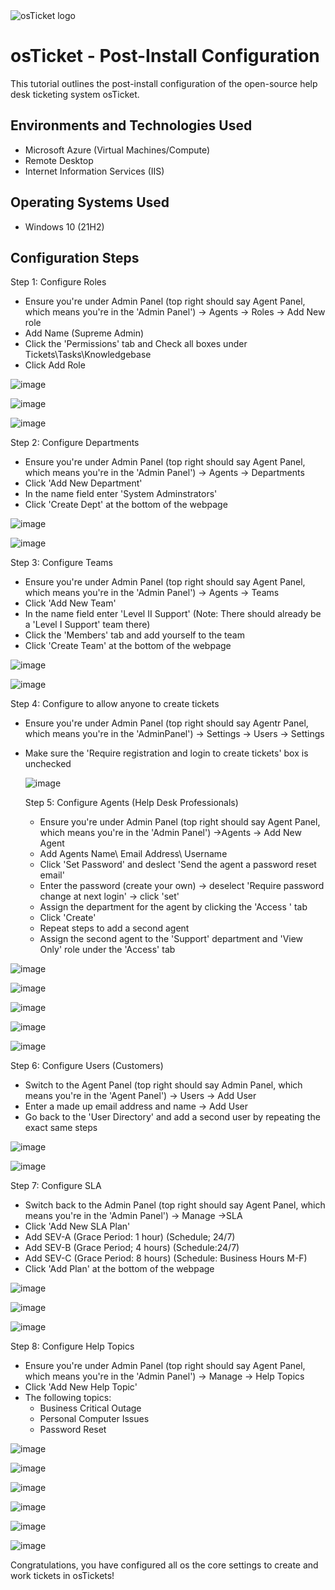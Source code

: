  
<img src="https://i.imgur.com/Clzj7Xs.png" alt="osTicket logo"/>
  

  <h1>osTicket - Post-Install Configuration</h1>
  This tutorial outlines the post-install configuration of the open-source help desk ticketing system osTicket.<br />



<h2>Environments and Technologies Used</h2>

- Microsoft Azure (Virtual Machines/Compute)
- Remote Desktop
- Internet Information Services (IIS)

<h2>Operating Systems Used </h2>

- Windows 10</b> (21H2)



<h2>Configuration Steps</h2>


Step 1: Configure Roles

- Ensure you're under Admin Panel (top right should say Agent Panel, which means you're in the 'Admin Panel') -> Agents -> Roles -> Add New role
- Add Name (Supreme Admin)
- Click the 'Permissions' tab and Check all boxes under Tickets\Tasks\Knowledgebase
- Click Add Role


![image](https://github.com/user-attachments/assets/debdbfb6-ea9f-4767-b6aa-68c009e505a2)

![image](https://github.com/user-attachments/assets/6584fe3c-7f41-4200-b950-e3a6ac87cf2b)

![image](https://github.com/user-attachments/assets/89d08018-3adb-4b0c-a823-cdac556a5960)



Step 2: Configure Departments

- Ensure you're under Admin Panel (top right should say Agent Panel, which means you're in the 'Admin Panel') -> Agents -> Departments
- Click 'Add New Department'
- In the name field enter 'System Adminstrators'
- Click 'Create Dept' at the bottom of the webpage



![image](https://github.com/user-attachments/assets/05568987-7ce4-4f03-b2c4-257c8d0713d0)

![image](https://github.com/user-attachments/assets/fe908923-2d80-4bdd-b634-e7d51f6c530c)



Step 3: Configure Teams

- Ensure you're under Admin Panel (top right should say Agent Panel, which means you're in the 'Admin Panel') -> Agents -> Teams
- Click 'Add New Team'
- In the name field enter 'Level II Support' (Note: There should already be a 'Level I Support' team there)
- Click the 'Members' tab and add yourself to the team
- Click 'Create Team' at the bottom of the webpage


![image](https://github.com/user-attachments/assets/8b19f973-23bd-4870-8e00-ff219fc1c9f2)

![image](https://github.com/user-attachments/assets/9d2fc25e-2519-43ae-8dc2-34d8a2da1873)



Step 4: Configure to allow anyone to create tickets

- Ensure you're under Admin Panel (top right should say Agentr Panel, which means you're in the 'AdminPanel') -> Settings -> Users -> Settings
- Make sure the 'Require registration and login to create tickets' box is unchecked

  ![image](https://github.com/user-attachments/assets/244a6403-83d6-40dc-8927-79c0fc0b0171)



  Step 5: Configure Agents (Help Desk Professionals)

  - Ensure you're under Admin Panel (top right should say Agent Panel, which means you're in the 'Admin Panel') ->Agents -> Add New Agent
  - Add Agents Name\ Email Address\ Username
  - Click 'Set Password' and deslect 'Send the agent a password reset email'
  - Enter the password (create your own) -> deselect 'Require password change at next login' -> click 'set'
  - Assign the department for the agent by clicking the 'Access ' tab
  - Click 'Create'
  - Repeat steps to add a second agent
  - Assign the second agent to the 'Support' department and 'View Only' role under the 'Access' tab

![image](https://github.com/user-attachments/assets/76d33da5-1847-4055-ac51-21a4433fd3e6)

![image](https://github.com/user-attachments/assets/e537a660-de03-4a2d-9dc8-e2421596797c)

![image](https://github.com/user-attachments/assets/286123d5-b416-4f2c-ab46-06325529b2a8)

![image](https://github.com/user-attachments/assets/ef1af8e8-be76-4b5a-ad04-322313da0eaf)

![image](https://github.com/user-attachments/assets/904d0fb0-e44f-43b5-a72c-5cfdbf674420)



Step 6: Configure Users (Customers)

- Switch to the Agent Panel (top right should say Admin Panel, which means you're in the 'Agent Panel') -> Users -> Add User
- Enter a made up email address and name -> Add User
- Go back to the 'User Directory' and add a second user by repeating the exact same steps


![image](https://github.com/user-attachments/assets/ed9f16f8-9e8d-4de6-a75f-bd2104b45765)

![image](https://github.com/user-attachments/assets/1b3713da-23df-4f00-837c-35fb7bcb37f8)



Step 7: Configure SLA

- Switch back to the Admin Panel (top right should say Agent Panel, which means you're in the 'Admin Panel') -> Manage ->SLA
- Click 'Add New SLA Plan'
- Add SEV-A (Grace Period: 1 hour) (Schedule; 24/7)
- Add SEV-B (Grace Period; 4 hours) (Schedule:24/7)
- Add SEV-C (Grace Period: 8 hours) (Schedule: Business Hours M-F)
- Click 'Add Plan' at the bottom of the webpage

![image](https://github.com/user-attachments/assets/a8632101-5d2e-44be-84de-1dc00e0293a1)

![image](https://github.com/user-attachments/assets/654b8d55-9202-4da6-bd7e-dda2f0befcd8)

![image](https://github.com/user-attachments/assets/8a2df2d9-d49e-4814-a612-b00b7ae3db82)



Step 8: Configure Help Topics

- Ensure you're under Admin Panel (top right should say Agent Panel, which means you're in the 'Admin Panel') -> Manage -> Help Topics
- Click 'Add New Help Topic'
- The following topics:
  - Business Critical Outage
  - Personal Computer Issues
  - Password Reset

 ![image](https://github.com/user-attachments/assets/52c24f2b-c5c5-4f91-8956-457bcda9f131)

 ![image](https://github.com/user-attachments/assets/9ea1e53e-38f9-4866-b785-afc7f8ea4ba4)

 ![image](https://github.com/user-attachments/assets/dfbc713a-c462-458e-9a63-0d550450ab88)

 ![image](https://github.com/user-attachments/assets/2c024a57-7ce9-4668-bf2f-91e05573f560)

 ![image](https://github.com/user-attachments/assets/453ff7ef-20ac-4023-893d-2edd1fa275fc)

 ![image](https://github.com/user-attachments/assets/3557e1ee-ed05-48bb-bb7e-8d97a6bff1f1)



 Congratulations, you have configured all os the core settings to create and work tickets in osTickets!




































